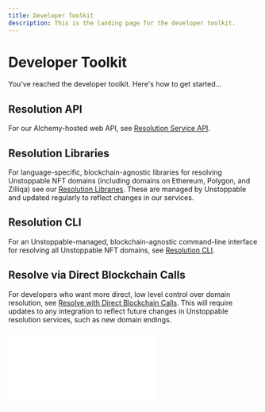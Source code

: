 ```yaml
---
title: Developer Toolkit
description: This is the landing page for the developer toolkit.
---
```


# Developer Toolkit

You've reached the developer toolkit. Here's how to get started...

## Resolution API

For our Alchemy-hosted web API, see [Resolution Service API](resolution-service-api.md).

## Resolution Libraries

For language-specific, blockchain-agnostic libraries for resolving Unstoppable NFT domains (including domains on Ethereum, Polygon, and Zilliqa) see our [Resolution Libraries](resolution-libraries/libraries-overview.md). These are managed by Unstoppable and updated regularly to reflect changes in our services.

## Resolution CLI

For an Unstoppable-managed, blockchain-agnostic command-line interface for resolving all Unstoppable NFT domains, see [Resolution CLI](resolution-cli.md).

## Resolve via Direct Blockchain Calls

For developers who want more direct, low level control over domain resolution, see [Resolve with Direct Blockchain Calls](./direct-blockchain-calls/bc-overview.md). This will require updates to any integration to reflect future changes in Unstoppable resolution services, such as new domain endings.


<embed src="/snippets/_discord.md" />
